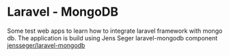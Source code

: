 # Laravel - MongoDB

Some test web apps to learn how to integrate laravel framework with mongo db.
The application is build using Jens Seger laravel-mongodb component [jensseger/laravel-mongodb](https://github.com/jenssegers/laravel-mongodb)
